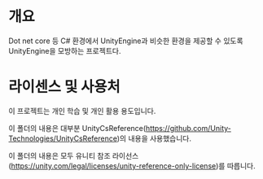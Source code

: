 ﻿# 개요

Dot net core 등 C# 환경에서 UnityEngine과 비슷한 환경을 제공할 수 있도록 UnityEngine을 모방하는 프로젝트다.

# 라이센스 및 사용처

이 프로젝트는 개인 학습 및 개인 활용 용도입니다.

이 폴더의 내용은 대부분 UnityCsReference(https://github.com/Unity-Technologies/UnityCsReference)의 내용을 사용했습니다.

이 폴더의 내용은 모두 유니티 참조 라이선스(https://unity.com/legal/licenses/unity-reference-only-license)를 따릅니다.
